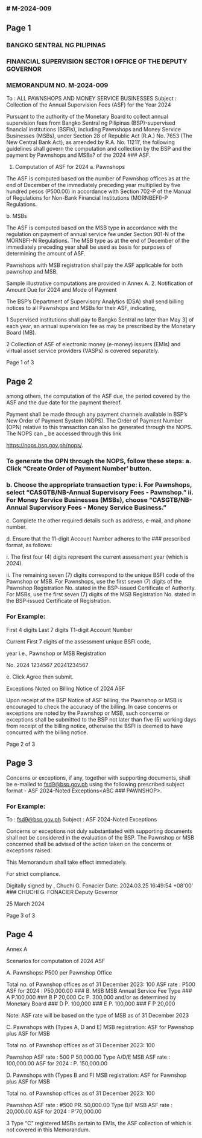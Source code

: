 ### # M-2024-009

## Page 1

### BANGKO SENTRAL NG PILIPINAS

### FINANCIAL SUPERVISION SECTOR I OFFICE OF THE DEPUTY GOVERNOR

### MEMORANDUM NO. M-2024-009

To : ALL PAWNSHOPS AND MONEY SERVICE BUSINESSES Subject : Collection of the Annual Supervision Fees (ASF) for the Year 2024

Pursuant to the authority of the Monetary Board to collect annual supervision fees from Bangko Sentral ng Pilipinas (BSP)-supervised financial institutions (BSFls), including Pawnshops and Money Service Businesses (MSBs), under Section 28 of Republic Act (R.A.) No. 7653 (The New Central Bank Act), as amended by R.A. No. 11211’, the following guidelines shall govern the computation and collection by the BSP and the payment by Pawnshops and MSBs? of the 2024 ### ASF.

1. Computation of ASF for 2024 a. Pawnshops

The ASF is computed based on the number of Pawnshop offices as at the end of December of the immediately preceding year multiplied by five hundred pesos (P500.00) in accordance with Section 702-P of the Manual of Regulations for Non-Bank Financial Institutions (MORNBEFI)-P Regulations.

b. MSBs

The ASF is computed based on the MSB type in accordance with the regulation on payment of annual service fee under Section 901-N of the MORNBFI-N Regulations. The MSB type as at the end of December of the immediately preceding year shall be used as basis for purposes of determining the amount of ASF.

Pawnshops with MSB registration shall pay the ASF applicable for both pawnshop and MSB.

Sample illustrative computations are provided in Annex A. 2. Notification of Amount Due for 2024 and Mode of Payment

The BSP’s Department of Supervisory Analytics (DSA) shall send billing notices to all Pawnshops and MSBs for their ASF, indicating,

1 Supervised institutions shall pay to Bangko Sentral no later than May 3] of each year, an annual supervision fee as may be prescribed by the Monetary Board (MB).

2 Collection of ASF of electronic money (e-money) issuers (EMIs) and virtual asset service providers (VASPs) is covered separately.

Page 1 of 3

## Page 2

among others, the computation of the ASF due, the period covered by the ASF and the due date for the payment thereof.

Payment shall be made through any payment channels available in BSP’s New Order of Payment System (NOPS). The Order of Payment Number (OPN) relative to this transaction can also be generated through the NOPS. The NOPS can _ be accessed through this link

https://nops.bsp.gov.ph/nops/.

### To generate the OPN through the NOPS, follow these steps: a. Click “Create Order of Payment Number’ button.

### b. Choose the appropriate transaction type: i. For Pawnshops, select “CASGTB/NB-Annual Supervisory Fees - Pawnshop.” ii. For Money Service Businesses (MSBs), choose “CASGTB/NB-Annual Supervisory Fees - Money Service Business.”

c. Complete the other required details such as address, e-mail, and phone number.

d. Ensure that the 11-digit Account Number adheres to the ### prescribed format, as follows:

i. The first four (4) digits represent the current assessment year (which is 2024).

ii. The remaining seven (7) digits correspond to the unique BSFI code of the Pawnshop or MSB. For Pawnshops, use the first seven (7) digits of the Pawnshop Registration No. stated in the BSP-issued Certificate of Authority. For MSBs, use the first seven (7) digits of the MSB Registration No. stated in the BSP-issued Certificate of Registration.

### For Example:

First 4 digits Last 7 digits T1-digit Account Number

Current First 7 digits of the assessment unique BSFI code,

year i.e., Pawnshop or MSB Registration

No. 2024 1234567 20241234567

e. Click Agree then submit.

Exceptions Noted on Billing Notice of 2024 ASF

Upon receipt of the BSP Notice of ASF billing, the Pawnshop or MSB is encouraged to check the accuracy of the billing. In case concerns or exceptions are noted by the Pawnshop or MSB, such concerns or exceptions shall be submitted to the BSP not later than five (5) working days from receipt of the billing notice, otherwise the BSFI is deemed to have concurred with the billing notice.

Page 2 of 3

## Page 3

Concerns or exceptions, if any, together with supporting documents, shall be e-mailed to fsd9@bsp.gov.ph using the following prescribed subject format - ASF 2024-Noted Exceptions<space><ABC ### PAWNSHOP>.

### For Example:

To : fsd9@bsp.gov.ph Subject : ASF 2024-Noted Exceptions <ABC Pawnshop>

Concerns or exceptions not duly substantiated with supporting documents shall not be considered in the evaluation of the BSP. The Pawnshop or MSB concerned shall be advised of the action taken on the concerns or exceptions raised.

This Memorandum shall take effect immediately.

For strict compliance.

Digitally signed by , Chuchi G. Fonacier Date: 2024.03.25 16:49:54 +08'00' ### CHUCHI G. FONACIER Deputy Governor

25 March 2024

Page 3 of 3

## Page 4

Annex A

Scenarios for computation of 2024 ASF

A. Pawnshops: P500 per Pawnshop Office

Total no. of Pawnshop offices as of 31 December 2023: 100 ASF rate : P500 ASF for 2024 : P50,000.00 ### B. MSB MSB Annual Service Fee Type ### A P.100,000 ### B P 20,000 Cc P. 300,000 and/or as determined by Monetary Board ### D P. 100,000 ### E P. 100,000 ### F P 20,000

Note: ASF rate will be based on the type of MSB as of 31 December 2023

C. Pawnshops with (Types A, D and E) MSB registration: ASF for Pawnshop plus ASF for MSB

Total no. of Pawnshop offices as of 31 December 2023: 100

Pawnshop ASF rate : 500 P 50,000.00 Type A/D/E MSB ASF rate : 100,000.00 ASF for 2024 : P. 150,000.00

D. Pawnshops with (Types B and F) MSB registration: ASF for Pawnshop plus ASF for MSB

Total no. of Pawnshop offices as of 31 December 2023: 100

Pawnshop ASF rate : #500 PR. 50,000.00 Type B/F MSB ASF rate : 20,000.00 ASF for 2024 : P'70,000.00

3 Type “C” registered MSBs pertain to EMls, the ASF collection of which is not covered in this Memorandum. 